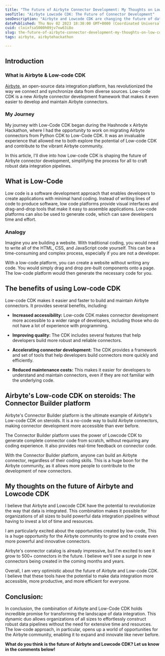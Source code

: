 ```yaml
---
title: "The Future of Airbyte Connector Development: My Thoughts on Low-code CDK"
seoTitle: "Airbyte Lowcode CDK: The Future of Connector Development"
seoDescription: "Airbyte and Lowcode CDK are changing the future of data integration. Learn how Lowcode CDK is making it easier to develop and maintain Airbyte connectors, a"
datePublished: Thu Nov 02 2023 18:30:00 GMT+0000 (Coordinated Universal Time)
cuid: cloixfsa5000h09jv7xw63i8o
slug: the-future-of-airbyte-connector-development-my-thoughts-on-low-code-cdk
tags: airbyte, airbytehackathon

---
```


## Introduction

### What is Airbyte & Low-code CDK

[Airbyte](https://airbyte.com/), an open-source data integration platform, has revolutionized the way we connect and synchronize data from diverse sources. Low-code CDK is a new Airbyte connector development framework that makes it even easier to develop and maintain Airbyte connectors.

### My Journey

My journey with Low-Code CDK began during the Hashnode x Airbyte Hackathon, where I had the opportunity to work on migrating Airbyte connectors from Python CDK to Low-Code CDK. It was an invaluable experience that allowed me to both explore the potential of Low-code CDK and contribute to the vibrant Airbyte community.

In this article, I'll dive into how Low-code CDK is shaping the future of Airbyte connector development, simplifying the process for all to craft robust data integration pipelines.

## What is Low-Code

Low code is a software development approach that enables developers to create applications with minimal hand coding. Instead of writing lines of code to produce software, low code platforms provide visual interfaces and drag-and-drop tools that make it easy to assemble applications. Low-code platforms can also be used to generate code, which can save developers time and effort.

### Analogy

Imagine you are building a website. With traditional coding, you would need to write all of the HTML, CSS, and JavaScript code yourself. This can be a time-consuming and complex process, especially if you are not a developer.

With a low-code platform, you can create a website without writing any code. You would simply drag and drop pre-built components onto a page. The low-code platform would then generate the necessary code for you.

## The benefits of using Low-code CDK

Low-code CDK makes it easier and faster to build and maintain Airbyte connectors. It provides several benefits, including:

* **Increased accessibility:** Low-code CDK makes connector development more accessible to a wider range of developers, including those who do not have a lot of experience with programming.
    
* **Improving quality:** The CDK includes several features that help developers build more robust and reliable connectors.
    
* **Accelerating connector development:** The CDK provides a framework and set of tools that help developers build connectors more quickly and efficiently.
    
* **Reduced maintenance costs:** This makes it easier for developers to understand and maintain connectors, even if they are not familiar with the underlying code.
    

## **Airbyte's Low-code CDK on steroids: The Connector Builder platform**

Airbyte's Connector Builder platform is the ultimate example of Airbyte's Low-code CDK on steroids. It is a no-code way to build Airbyte connectors, making connector development more accessible than ever before.

The Connector Builder platform uses the power of Lowcode CDK to generate complete connector code from scratch, without requiring any coding experience. It also provides real-time feedback on connector code.

With the Connector Builder platform, anyone can build an Airbyte connector, regardless of their coding skills. This is a huge boon for the Airbyte community, as it allows more people to contribute to the development of new connectors.

## **My thoughts on the future of Airbyte and Lowcode CDK**

I believe that Airbyte and Lowcode CDK have the potential to revolutionize the way that data is integrated. This combination makes it possible for organizations of all sizes to build powerful data integration pipelines without having to invest a lot of time and resources.

I am particularly excited about the opportunities created by low-code, This is a huge opportunity for the Airbyte community to grow and to create even more powerful and innovative connectors.

Airbyte's connector catalog is already impressive, but I'm excited to see it grow to 500+ connectors in the future. I believe we'll see a surge in new connectors being created in the coming months and years.

Overall, I am very optimistic about the future of Airbyte and Low-code CDK. I believe that these tools have the potential to make data integration more accessible, more productive, and more efficient for everyone.

## Conclusion:

In conclusion, the combination of Airbyte and Low-Code CDK holds incredible promise for transforming the landscape of data integration. This dynamic duo allows organizations of all sizes to effortlessly construct robust data pipelines without the need for extensive time and resources. The low-code approach, in particular, opens up a world of opportunities for the Airbyte community, enabling it to expand and innovate like never before.

**What do you think is the future of Airbyte and Lowcode CDK? Let us know in the comments below!**